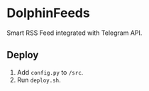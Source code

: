 # DolphinFeeds

Smart RSS Feed integrated with Telegram API.

## Deploy

1. Add `config.py` to `/src`.
2. Run `deploy.sh`.
